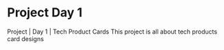 # Project Day 1
Project | Day 1 | Tech Product Cards
This project is all about tech products card designs
